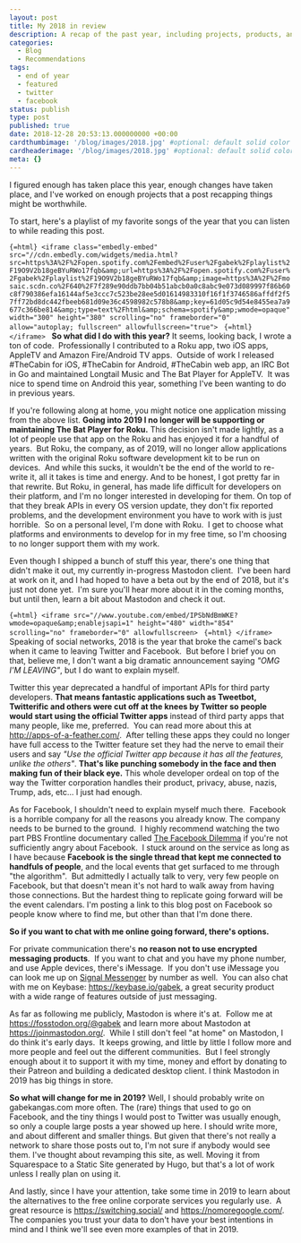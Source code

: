 ```yaml
---
layout: post
title: My 2018 in review
description: A recap of the past year, including projects, products, and my usage of social networks past, present and future.
categories:
  - Blog
  - Recommendations
tags:
  - end of year
  - featured
  - twitter
  - facebook
status: publish
type: post
published: true
date: 2018-12-28 20:53:13.000000000 +00:00
cardthumbimage: '/blog/images/2018.jpg' #optional: default solid color if unset
cardheaderimage: '/blog/images/2018.jpg' #optional: default solid color if unset
meta: {}
---
```

I figured enough has taken place this year, enough changes have taken place, and I've worked on enough projects that a post recapping things might be worthwhile.

To start, here's a playlist of my favorite songs of the year that you can listen to while reading this post.

```{=html} <iframe class="embedly-embed" src="//cdn.embedly.com/widgets/media.html?src=https%3A%2F%2Fopen.spotify.com%2Fembed%2Fuser%2Fgabek%2Fplaylist%2F19O9V2b18geBYuRWo17fqb&amp;url=https%3A%2F%2Fopen.spotify.com%2Fuser%2Fgabek%2Fplaylist%2F19O9V2b18geBYuRWo17fqb&amp;image=https%3A%2F%2Fmosaic.scdn.co%2F640%2F7f289e90ddb7bb04b51abcb0a0c8abc9e073d089997f86b60c8f790386efa16144af5e3ccc7c523be28ee5d01614983310f16f1f3746586affdf2f57ff72bd8dc442fbeeb681d09e36c4598982c578b8&amp;key=61d05c9d54e8455ea7a9677c366be814&amp;type=text%2Fhtml&amp;schema=spotify&amp;wmode=opaque" width="300" height="380" scrolling="no" frameborder="0" allow="autoplay; fullscreen" allowfullscreen="true"> ``` ```{=html} </iframe> ``` **So what did I do with this year?**
It seems, looking back, I wrote a ton of code.  Professionally I contributed to a Roku app, two iOS apps, AppleTV and Amazon Fire/Android TV apps.  Outside of work I released \#TheCabin for iOS, \#TheCabin for Android, \#TheCabin web app, an IRC Bot in Go and maintained Longtail Music and The Bat Player for AppleTV.  It was nice to spend time on Android this year, something I've been wanting to do in previous years.

If you're following along at home, you might notice one application missing from the above list. **Going into 2019 I no longer will be supporting or maintaining The Bat Player for Roku.** This decision isn't made lightly, as a lot of people use that app on the Roku and has enjoyed it for a handful of years.  But Roku, the company, as of 2019, will no longer allow applications written with the original Roku software development kit to be run on devices.  And while this sucks, it wouldn't be the end of the world to re-write it, all it takes is time and energy. And to be honest, I got pretty far in that rewrite. But Roku, in general, has made life difficult for developers on their platform, and I'm no longer interested in developing for
them. On top of that they break APIs in every OS version update, they don't fix reported problems, and the development environment you have to work with is just horrible.  So on a personal level, I'm done with Roku.  I get to choose what platforms and environments to develop for in my free time, so I'm choosing to no longer support them with my work.

Even though I shipped a bunch of stuff this year, there's one thing that didn't make it out, my currently in-progress Mastodon client.  I've been hard at work on it, and I had hoped to have a beta out by the end of 2018, but it's just not done yet.  I'm sure you'll hear more about it in the coming months, but until then, learn a bit about Mastodon and check it out.

```{=html} <iframe src="//www.youtube.com/embed/IPSbNdBmWKE?wmode=opaque&amp;enablejsapi=1" height="480" width="854" scrolling="no" frameborder="0" allowfullscreen> ``` ```{=html} </iframe> ``` Speaking of social networks, 2018 is the year that broke the camel's back when it came to leaving Twitter and Facebook.  But before I brief you on that, believe me, I don't want a big dramatic announcement saying *"OMG I'M LEAVING"*, but I do want to explain myself.

Twitter this year deprecated a handful of important APIs for third party developers. **That means fantastic applications such as Tweetbot, Twitterific and others were cut off at the knees by Twitter so people would start using the official Twitter apps** instead of third party apps that many people, like me, preferred.  You can read more about this at <http://apps-of-a-feather.com/>.  After telling these apps they could no longer have full access to the Twitter feature set they had the nerve to email their users and say *"Use the official Twitter app because it has all the features, unlike the others"*. **That's like punching somebody in the face and then making fun of their black eye.** This whole developer ordeal on top of the way the
Twitter corporation handles their product, privacy, abuse, nazis, Trump, ads, etc... I just had enough.

As for Facebook, I shouldn't need to explain myself much there.  Facebook is a horrible company for all the reasons you already know. The company needs to be burned to the ground.  I highly recommend watching the two part PBS Frontline documentary called [The Facebook Dilemma](https://www.pbs.org/wgbh/frontline/film/facebook-dilemma/) if you're not sufficiently angry about Facebook.  I stuck around on the service as long as I have because **Facebook is the single thread that kept me connected to handfuls of people**, and the local events that get surfaced to me through "the algorithm".  But admittedly I actually talk to very, very few people on Facebook, but that doesn't mean it's not hard to walk away from having those connections. But
the hardest thing to replicate going forward will be the event calendars. I'm posting a link to this blog post on Facebook so people know where to find me, but other than that I'm done there.

**So if you want to chat with me online going forward, there's options.**

For private communication there's **no reason not to use encrypted messaging products**.  If you want to chat and you have my phone number, and use Apple devices, there's iMessage.  If you don't use iMessage you can look me up on [Signal Messenger](https://www.signal.org/) by number as well.  You can also chat with me on Keybase: <https://keybase.io/gabek>, a great security product with a wide range of features outside of just messaging.

As far as following me publicly, Mastodon is where it's at.  Follow me at <https://fosstodon.org/@gabek> and learn more about Mastodon at <https://joinmastodon.org/>.  While I still don't feel "at home" on Mastodon, I do think it's early days.  It keeps growing, and little by little I follow more and more people and feel out the different communities.  But I feel strongly enough about it to support it with my time, money and effort by donating to their Patreon and building a dedicated desktop client. I think Mastodon in 2019 has big things in store.

**So what will change for me in 2019?** Well, I should probably write on gabekangas.com more often. The (rare) things that used to go on Facebook, and the tiny things I would post to Twitter was usually enough, so only a couple large posts a year showed up here. I should write more, and about different and smaller things. But given that there's not really a network to share those posts out to, I'm not sure if anybody would see them. I've thought about revamping this site, as well. Moving it from Squarespace to a Static Site generated by Hugo, but that's a lot of work unless I really plan on using it.

And lastly, since I have your attention, take some time in 2019 to learn about the alternatives to the free online corporate services you regularly use.  A great resource is <https://switching.social/> and <https://nomoregoogle.com/>.  The companies you trust your data to don't have your best intentions in mind and I think we'll see even more examples of that in 2019.
